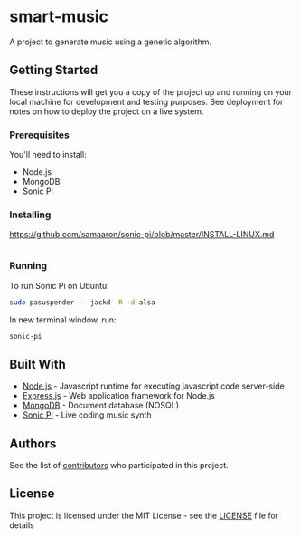 # smart-music

A project to generate music using a genetic algorithm.

## Getting Started

These instructions will get you a copy of the project up and running on your local machine for development and testing purposes. See deployment for notes on how to deploy the project on a live system.

### Prerequisites

You'll need to install:

 * Node.js
 * MongoDB
 * Sonic Pi

### Installing

https://github.com/samaaron/sonic-pi/blob/master/INSTALL-LINUX.md

```bash

```

### Running

To run Sonic Pi on Ubuntu:
```bash
sudo pasuspender -- jackd -R -d alsa
```
In new terminal window, run:
```bash
sonic-pi
```

## Built With

* [Node.js](https://nodejs.org/en/) - Javascript runtime for executing javascript code server-side
* [Express.js](https://expressjs.com/) - Web application framework for Node.js
* [MongoDB](https://www.mongodb.com/) - Document database (NOSQL)
* [Sonic Pi](http://sonic-pi.net/) - Live coding music synth

## Authors

See the list of [contributors](https://github.com/tshin7/smart-music/contributors) who participated in this project.

## License

This project is licensed under the MIT License - see the [LICENSE](LICENSE) file for details
